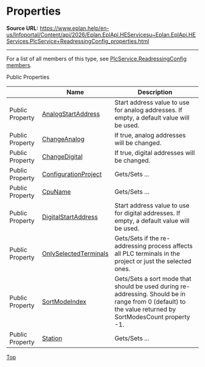 # Properties

**Source URL:** https://www.eplan.help/en-us/Infoportal/Content/api/2026/Eplan.EplApi.HEServicesu~Eplan.EplApi.HEServices.PlcService+ReadressingConfig_properties.html

---

For a list of all members of this type, see [PlcService.ReadressingConfig members](Eplan.EplApi.HEServicesu~Eplan.EplApi.HEServices.PlcService+ReadressingConfig_members.html).

Public Properties

|  | Name | Description |
| --- | --- | --- |
| Public Property | [AnalogStartAddress](Eplan.EplApi.HEServicesu~Eplan.EplApi.HEServices.PlcService+ReadressingConfig~AnalogStartAddress.html) | Start address value to use for analog addresses. If empty, a default value will be used. |
| Public Property | [ChangeAnalog](Eplan.EplApi.HEServicesu~Eplan.EplApi.HEServices.PlcService+ReadressingConfig~ChangeAnalog.html) | If true, analog addresses will be changed. |
| Public Property | [ChangeDigital](Eplan.EplApi.HEServicesu~Eplan.EplApi.HEServices.PlcService+ReadressingConfig~ChangeDigital.html) | If true, digital addresses will be changed. |
| Public Property | [ConfigurationProject](Eplan.EplApi.HEServicesu~Eplan.EplApi.HEServices.PlcService+ReadressingConfig~ConfigurationProject.html) | Gets/Sets ... |
| Public Property | [CpuName](Eplan.EplApi.HEServicesu~Eplan.EplApi.HEServices.PlcService+ReadressingConfig~CpuName.html) | Gets/Sets ... |
| Public Property | [DigitalStartAddress](Eplan.EplApi.HEServicesu~Eplan.EplApi.HEServices.PlcService+ReadressingConfig~DigitalStartAddress.html) | Start address value to use for digital addresses. If empty, a default value will be used. |
| Public Property | [OnlySelectedTerminals](Eplan.EplApi.HEServicesu~Eplan.EplApi.HEServices.PlcService+ReadressingConfig~OnlySelectedTerminals.html) | Gets/Sets if the re-addressing process affects all PLC terminals in the project or just the selected ones. |
| Public Property | [SortModeIndex](Eplan.EplApi.HEServicesu~Eplan.EplApi.HEServices.PlcService+ReadressingConfig~SortModeIndex.html) | Gets/Sets a sort mode that should be used during re-addressing. Should be in range from 0 (default) to the value returned by SortModesCount property -1. |
| Public Property | [Station](Eplan.EplApi.HEServicesu~Eplan.EplApi.HEServices.PlcService+ReadressingConfig~Station.html) | Gets/Sets ... |

[Top](#top)

